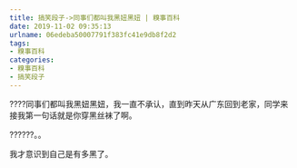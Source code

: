 ```yaml
---
title: 搞笑段子->同事们都叫我黑妞黑妞 | 糗事百科
date: 2019-11-02 09:35:13
urlname: 06edeba50007791f383fc41e9db8f2d2
tags: 
- 糗事百科
categories:
- 糗事百科
- 搞笑段子
---
```

????同事们都叫我黑妞黑妞，我一直不承认，直到昨天从广东回到老家，同学来接我第一句话就是你穿黑丝袜了啊。

??????。。

我才意识到自己是有多黑了。


